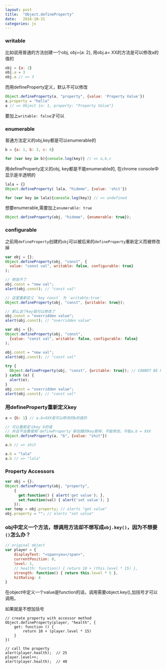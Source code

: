 ```yaml
---
layout: post
title:  "Object.defineProperty"
date:   2016-10-31
categories: js
---
```


### writable

比如说用普通的方法创建一个obj, obj={a: 2}, 用obj.a= XX的方法是可以修改a的值的

```js
obj = {a: 2}
obj.a = 3
obj.a // => 3
````

而用defineProperty定义，默认不可以修改

```js
Object.defineProperty(a, "property", {value: 'Property Value'})
a.property = "hello"
a // => Object {a: 1, property: "Property Value"}
```

要加上`writable: false`才可以


### enumerable

普通方法定义的obj,key都是可以enumerable的

```js
b = {a: 1, b: 3, c: 6}

for (var key in b){console.log(key)} // => a,b,c
```

用defineProperty定义的obj, key都是不能enumerable的, 在chrome console中显示是半透明的

```js
lala = {}
Object.defineProperty( lala, "hideme", {value: 'shit'})

for (var key in lala){console.log(key)} // => undefined
```

想要enumerable,需要加上`enumerable: true`

```js
Object.defineProperty(obj, "hideme", {enumerable: true});
```

### configurable

之前用`defineProperty`创建的`obj`可以被后来的`defineProperty`重新定义而被修改掉

```js
var obj = {};
Object.defineProperty(obj, "const", {
  value: "const val", writable: false, configurable: true}
);

// 修改不了
obj.const = "new val";
alert(obj.const); // "const val"

// 这里重新定义 `key const` 为 `writable:true`
Object.defineProperty(obj, "const", {writable: true});

// 那么这个key就可以修改了
obj.const = "overridden value";
alert(obj.const); // "overridden value"
```

```js
var obj = {};
Object.defineProperty(obj, "const", 
  {value: "const val", writable: false, configurable: false}
);

obj.const = "new val";
alert(obj.const); // "const val"
 
try {
  Object.defineProperty(obj, "const", {writable: true}); // CANNOT BE RE-DEFINED!
} catch (e) {
  alert(e);
}
obj.const = "overridden value";
alert(obj.const); // "const val"
```

###  用defineProperty重新定义key

```js
a = {b: 1} // a.b=XXX是可以修改的b的值的

// 可以重新定义key b的值
// 并且不会像使用`defineProperty`新创建的key那样，不能修改，不能a.b = XXX
Object.defineProperty(a, "b", {value: "shit"}) 

a.b // => shit

a.b = "lala"
a.b // => "lala"
```

### Property Accessors

```js
var obj = {};
Object.defineProperty(obj, "property", 
    {
      get:function() { alert('get value'); }, 
      set:function(val) { alert('set value'); }
    });
var temp = obj.property; // alerts "get value"
obj.property = ""; // alerts "set value"
```

### obj中定义一个方法，想调用方法却不想写成`obj.key()`，因为不想要`()`怎么办？

```js
// original object
var player = {
    displayText: "<span>you</span>",
    currentPosition: 0,
    level: 1,
    // health: function() { return 10 + (this.level * 15) },
    strength: function() { return this.level * 5 },
    hitRating: 4
}
```

在object中定义一个value是function的话，调用需要object.key(),加括号才可以调用。

如果就是不想加括号

```
// create property with accessor method
Object.defineProperty(player, "health", {
    get: function () {
        return 10 + (player.level * 15)
    }
})

// call the property
alert(player.health);  // 25
player.level++;
alert(player.health);  // 40
```
